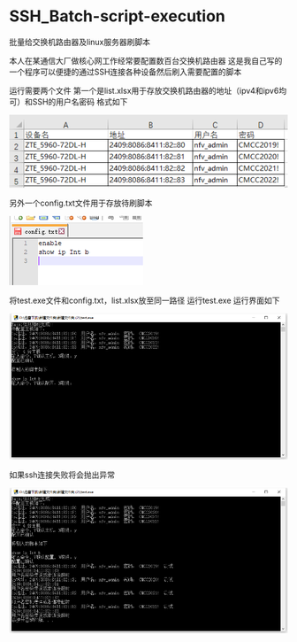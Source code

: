 # SSH_Batch-script-execution
批量给交换机路由器及linux服务器刷脚本

本人在某通信大厂做核心网工作经常要配置数百台交换机路由器
这是我自己写的一个程序可以便捷的通过SSH连接各种设备然后刷入需要配置的脚本

运行需要两个文件
第一个是list.xlsx用于存放交换机路由器的地址（ipv4和ipv6均可）和SSH的用户名密码
格式如下

![Image text](https://github.com/Arthas-2234/SSH_Batch-script-execution/blob/master/img/list.png)

另外一个config.txt文件用于存放待刷脚本

![Image text](https://github.com/Arthas-2234/SSH_Batch-script-execution/blob/master/img/config.png)

将test.exe文件和config.txt，list.xlsx放至同一路径 运行test.exe
运行界面如下

![Image text](https://github.com/Arthas-2234/SSH_Batch-script-execution/blob/master/img/running.png)

如果ssh连接失败将会抛出异常

![Image text](https://github.com/Arthas-2234/SSH_Batch-script-execution/blob/master/img/error.png)





